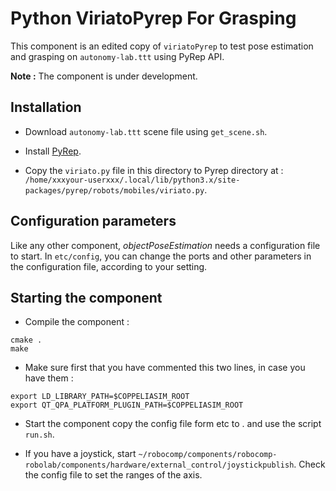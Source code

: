 # Python ViriatoPyrep For Grasping

This component is an edited copy of `viriatoPyrep` to test pose estimation and grasping on `autonomy-lab.ttt` using PyRep API.

**Note :** The component is under development.

## Installation

-   Download `autonomy-lab.ttt` scene file using `get_scene.sh`.

-   Install [PyRep](https://github.com/stepjam/PyRep).

-   Copy the `viriato.py` file in this directory to Pyrep directory at : `/home/xxxyour-userxxx/.local/lib/python3.x/site-packages/pyrep/robots/mobiles/viriato.py`.

## Configuration parameters

Like any other component, *objectPoseEstimation* needs a configuration file to start. In `etc/config`, you can change the ports and other parameters in the configuration file, according to your setting.

## Starting the component

-   Compile the component :
```
cmake .
make
```

-   Make sure first that you have commented this two lines, in case you have them :
 ```
export LD_LIBRARY_PATH=$COPPELIASIM_ROOT
export QT_QPA_PLATFORM_PLUGIN_PATH=$COPPELIASIM_ROOT
```

-   Start the component copy the config file form etc to . and use the script `run.sh`. 

-   If you have a joystick, start `~/robocomp/components/robocomp-robolab/components/hardware/external_control/joystickpublish`. Check the config file to set the ranges of the axis.
